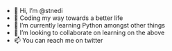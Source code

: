 - 👋 Hi, I’m @stnedi
- 👀 Coding my way towards a better life
- 🌱 I’m currently learning Python amongst other things
- 💞️ I’m looking to collaborate on learning on the above
- 📫 You can reach me on twitter

<!---
stnedi/stnedi is a ✨ special ✨ repository because its `README.md` (this file) appears on your GitHub profile.
You can click the Preview link to take a look at your changes.
--->
